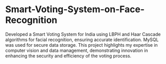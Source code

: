 # Smart-Voting-System-on-Face-Recognition
Developed a Smart Voting System for India using LBPH and Haar Cascade algorithms for facial recognition, ensuring accurate identification. MySQL was used for secure data storage. This project highlights my expertise in computer vision and data management, demonstrating innovation in enhancing the security and efficiency of the voting process.
